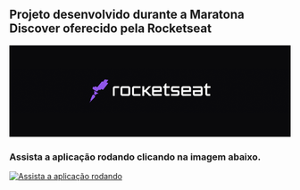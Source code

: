 ## Projeto desenvolvido durante a Maratona Discover oferecido pela Rocketseat
<p>
<img src = "./image/logo.png">

<!-- ![Programa-rodando](https://j.gifs.com/VA42o9.gif) -->
<p>
<p>

### Assista a aplicação rodando clicando na imagem abaixo. 
<p>
<p>

[![Assista a aplicação rodando](https://img.youtube.com/vi/hAMPYnjAMnA/maxresdefault.jpg)](https://youtu.be/hAMPYnjAMnA)






